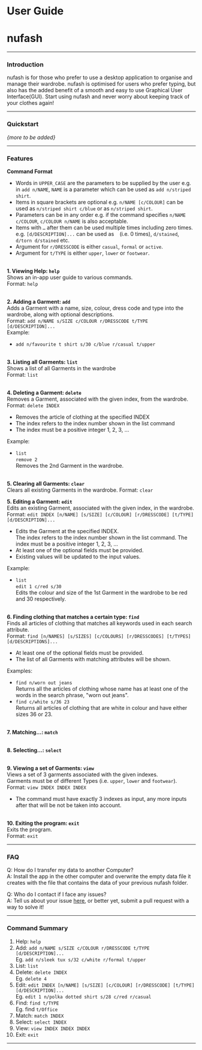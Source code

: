 # User Guide
# nufash

---
### Introduction
nufash is for those who prefer to use a desktop application to organise and manage their wardrobe. nufash is 
optimised for users who prefer typing, but also has the added benefit of a smooth and easy to use Graphical User 
Interface(GUI). Start using nufash and never worry about keeping track of your clothes again!

---
### Quickstart
*{more to be added}*

---
### Features
**Command Format**
* Words in `UPPER_CASE` are the parameters to be supplied by the user e.g. in `add n/NAME`, `NAME` is a parameter which can be used as `add n/striped shirt`.
* Items in square brackets are optional e.g. `n/NAME [c/COLOUR]` can be used as `n/striped shirt c/blue` or as `n/striped shirt`.
* Parameters can be in any order e.g. if the command specifies `n/NAME c/COLOUR`, `c/COLOUR n/NAME` is also acceptable.
* Items with `…` after them can be used multiple times including zero times.<br>e.g. `[d/DESCRIPTION]...` can be used as ` ` (i.e. 0 times), `d/stained`, `d/torn d/stained` etc.
* Argument for `r/DRESSCODE` is either `casual`, `formal` or `active`.
* Argument for `t/TYPE` is either `upper`, `lower` or `footwear`.
<br><br>

**1. Viewing Help: `help`**  
Shows an in-app user guide to various commands.<br>
Format: `help`
<br><br>

**2. Adding a Garment: `add`**  
Adds a Garment with a name, size, colour, dress code and type into the wardrobe, along with optional descriptions.<br>
Format: `add n/NAME s/SIZE c/COLOUR r/DRESSCODE t/TYPE [d/DESCRIPTION]...`<br>
Example:<br>
* `add n/favourite t shirt s/30 c/blue r/casual t/upper`
  <br><br>

**3. Listing all Garments: `list`**  
Shows a list of all Garments in the wardrobe<br>
Format: `list`
<br><br>

**4. Deleting a Garment: `delete`**  
Removes a Garment, associated with the given index, from the wardrobe.<br>
Format: `delete INDEX`
* Removes the article of clothing at the specified INDEX
* The index refers to the index number shown in the list command
* The index must be a positive integer 1, 2, 3, …<br>

Example:<br>
* `list`<br>
  `remove 2`<br>
  Removes the 2nd Garment in the wardrobe.
  <br><br>
  
**5. Clearing all Garments: `clear`**<br>
Clears all existing Garments in the wardrobe.
Format: `clear`

**5. Editing a Garment: `edit`**<br>
Edits an existing Garment, associated with the given index, in the wardrobe.<br>
Format: `edit INDEX [n/NAME] [s/SIZE] [c/COLOUR] [r/DRESSCODE] [t/TYPE] [d/DESCRIPTION]...`
* Edits the Garment at the specified INDEX.<br>
  The index refers to the index number shown in the list command. The index must be a positive integer 1, 2, 3, …
* At least one of the optional fields must be provided.
* Existing values will be updated to the input values.<br>

Example:
* `list`<br>
  `edit 1 c/red s/30`<br>
  Edits the colour and size of the 1st Garment in the wardrobe to be red and 30 respectively.
  <br><br>

**6. Finding clothing that matches a certain type: `find`**<br>
Finds all articles of clothing that matches all keywords used in each search attribute.<br>
Format: `find [n/NAMES] [s/SIZES] [c/COLOURS] [r/DRESSCODES] [t/TYPES] [d/DESCRIPTIONS]...`
* At least one of the optional fields must be provided.
* The list of all Garments with matching attributes will be shown.

Examples:
* `find n/worn out jeans`<br>
  Returns all the articles of clothing whose name has at least one of the words in the search phrase, "worn out jeans".
* `find c/white s/36 23`<br>
  Returns all articles of clothing that are white in colour and have either sizes 36 or 23.
  <br><br>
  
**7. Matching...: `match`**
<br><br>

**8. Selecting...: `select`**
<br><br>

**9. Viewing a set of Garments: `view`**<br>
Views a set of 3 garments associated with the given indexes.<br>
Garments must be of different Types (i.e. `upper`, `lower` and `footwear`).<br>
Format: `view INDEX INDEX INDEX`
* The command must have exactly 3 indexes as input, any more inputs after that will be not be taken into account.
<br><br>
  
**10. Exiting the program: `exit`**<br>
Exits the program.<br>
Format: `exit`

---
### FAQ
Q: How do I transfer my data to another Computer?<br>
A: Install the app in the other computer and overwrite the empty data file it creates with the file that contains 
the data of your previous nufash folder.

Q: Who do I contact if I face any issues?<br>
A: Tell us about your issue [here](https://github.com/AY2021S2-CS2103T-T12-1/tp), or better yet, submit a pull request with a way to solve it!

---
### Command Summary
1. Help: `help`
2. Add: `add n/NAME s/SIZE c/COLOUR r/DRESSCODE t/TYPE [d/DESCRIPTION]...`<br>
Eg. `add n/sleek tux s/32 c/white r/formal t/upper`
3. List: `list`
4. Delete: `delete INDEX`<br>
   Eg. `delete 4`
5. Edit: `edit INDEX [n/NAME] [s/SIZE] [c/COLOUR] [r/DRESSCODE] [t/TYPE] [d/DESCRIPTION]...`<br>
Eg. `edit 1 n/polka dotted shirt s/28 c/red r/casual`
6. Find: `find t/TYPE`<br>
Eg. find `t/Office`
7. Match: `match INDEX`
8. Select: `select INDEX`
9. View: `view INDEX INDEX INDEX`
10. Exit: `exit`
---

